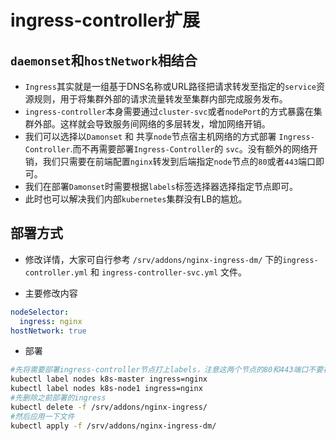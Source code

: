 # ingress-controller扩展

## `daemonset`和`hostNetwork`相结合

- `Ingress`其实就是一组基于DNS名称或URL路径把请求转发至指定的`service`资源规则，用于将集群外部的请求流量转发至集群内部完成服务发布。
- `ingress-controller`本身需要通过`cluster-svc`或者`nodePort`的方式暴露在集群外部。这样就会导致服务间网络的多层转发，增加网络开销。
- 我们可以选择以`Damonset` 和 共享`node`节点宿主机网络的方式部署 `Ingress-Controller`.而不再需要部署`Ingress-Controller`的 `svc`。没有额外的网络开销，我们只需要在前端配置`nginx`转发到后端指定`node`节点的`80`或者`443`端口即可。
- 我们在部署`Damonset`时需要根据`labels`标签选择器选择指定节点即可。
- 此时也可以解决我们内部`kubernetes`集群没有LB的尴尬。

## 部署方式
- 修改详情，大家可自行参考 `/srv/addons/nginx-ingress-dm/` 下的`ingress-controller.yml` 和 `ingress-controller-svc.yml` 文件。

- 主要修改内容

```yaml
nodeSelector:
  ingress: nginx
hostNetwork: true
```
- 部署

```Bash
#先将需要部署ingress-controller节点打上labels，注意这两个节点的80和443端口不要被占用。
kubectl label nodes k8s-master ingress=nginx
kubectl label nodes k8s-node1 ingress=nginx
#先删除之前部署的ingress
kubectl delete -f /srv/addons/nginx-ingress/
#然后应用一下文件
kubectl apply -f /srv/addons/nginx-ingress-dm/
```
